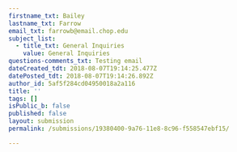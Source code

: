 ```yaml
---
firstname_txt: Bailey
lastname_txt: Farrow
email_txt: farrowb@email.chop.edu
subject_list:
  - title_txt: General Inquiries
    value: General Inquiries
questions-comments_txt: Testing email
dateCreated_tdt: 2018-08-07T19:14:25.477Z
datePosted_tdt: 2018-08-07T19:14:26.892Z
author_id: 5af5f284cd04950018a2a116
title: ''
tags: []
isPublic_b: false
published: false
layout: submission
permalink: /submissions/19380400-9a76-11e8-8c96-f558547ebf15/

---
```



